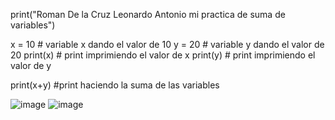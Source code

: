 print("Roman De la Cruz Leonardo Antonio mi practica de suma de variables")

x = 10 # variable x dando el valor de 10
y = 20 # variable y dando el valor de 20
print(x) # print imprimiendo el valor de x
print(y) # print imprimiendo el valor de y

print(x+y) #print haciendo la suma de las variables



![image](https://github.com/user-attachments/assets/683bbc83-0f0e-471c-9a12-b03fbdf728fb)
![image](https://github.com/user-attachments/assets/6e452b5a-782e-4322-aca7-212d1469a14e)





